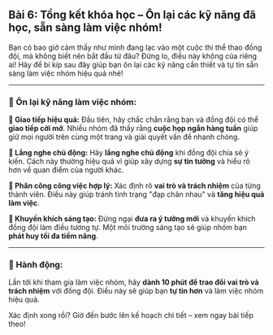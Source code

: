 ## Bài 6: Tổng kết khóa học – Ôn lại các kỹ năng đã học, sẵn sàng làm việc nhóm!

Bạn có bao giờ cảm thấy như mình đang lạc vào một cuộc thi thể thao đồng đội, mà không biết nên bắt đầu từ đâu? Đừng lo, điều này không của riêng ai! Hãy để bí kíp sau đây giúp bạn ôn lại các kỹ năng cần thiết và tự tin sẵn sàng làm việc nhóm hiệu quả nhé!

---

### 📌 Ôn lại kỹ năng làm việc nhóm:

**🔹 Giao tiếp hiệu quả:**
Đầu tiên, hãy chắc chắn rằng bạn và đồng đội có thể **giao tiếp cởi mở**. Nhiều nhóm đã thấy rằng **cuộc họp ngắn hàng tuần** giúp giữ mọi người trên cùng một trang và giải quyết vấn đề nhanh chóng.

**🔹 Lắng nghe chủ động:**
Hãy **lắng nghe chủ động** khi đồng đội chia sẻ ý kiến. Cách này thường hiệu quả vì giúp xây dựng **sự tin tưởng** và hiểu rõ hơn về quan điểm của người khác.

**🔹 Phân công công việc hợp lý:**
Xác định rõ **vai trò và trách nhiệm** của từng thành viên. Điều này giúp tránh tình trạng "đạp chân nhau" và **tăng hiệu quả làm việc**.

**🔹 Khuyến khích sáng tạo:**
Đừng ngại **đưa ra ý tưởng mới** và khuyến khích đồng đội làm điều tương tự. Một môi trường sáng tạo sẽ giúp nhóm bạn **phát huy tối đa tiềm năng**.

---

### 🚀 Hành động:

Lần tới khi tham gia làm việc nhóm, hãy **dành 10 phút để trao đổi vai trò và trách nhiệm** với đồng đội. Điều này sẽ giúp bạn **tự tin hơn** và làm việc nhóm hiệu quả.

Xác định xong rồi? Giờ đến bước lên kế hoạch chi tiết – xem ngay bài tiếp theo!  